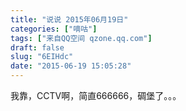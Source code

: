 ```yaml
---
title: "说说 2015年06月19日"
categories: ["嘀咕"]
tags: ["来自QQ空间 qzone.qq.com"]
draft: false
slug: "6EIHdc"
date: "2015-06-19 15:05:28"
---
```


我靠，CCTV啊，简直666666，碉堡了。。。
